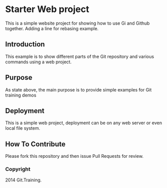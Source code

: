 # Starter Web project 

This is a simple website project for showing how to use Gi and Github together. Adding a line for rebasing example.

## Introduction 

This example is to show different parts of the Git repository and various commands using a web project. 

## Purpose 

As state above, the main purpose is to provide simple examples for Git training demos

## Deployment 

This is a simple web project, deployment can be on any web server or even local file system.

## How To Contribute 

Please fork this repository and then issue Pull Requests for review.

### Copyright 

2014 Git.Training. 
